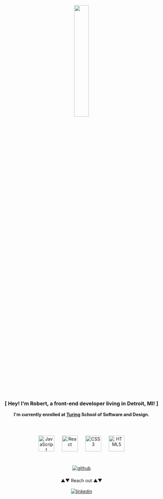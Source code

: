 <div align="center">
  <img src="https://i.ibb.co/Vq03TXm/image-6483441.jpg" align="center" style="width: 30%" />
</div>  

<svg width="20px" height="20px" viewBox="0 0 24 24" fill="99ffcf" xmlns="http://www.w3.org/2000/svg">

<g id="SVGRepo_bgCarrier" stroke-width="0"/>

<g id="SVGRepo_tracerCarrier" stroke-linecap="round" stroke-linejoin="round"/>

<g id="SVGRepo_iconCarrier"> <path d="M21 14.7C21 18.1794 19.0438 21 15.5 21C11.9562 21 10 18.1794 10 14.7C10 11.2206 15.5 3 15.5 3C15.5 3 21 11.2206 21 14.7Z" stroke="#a4f9d8" stroke-width="2" stroke-linecap="round" stroke-linejoin="round"/> <path d="M8 8.2C8 9.7464 7.11083 11 5.5 11C3.88917 11 3 9.7464 3 8.2C3 6.6536 5.5 3 5.5 3C5.5 3 8 6.6536 8 8.2Z" stroke="#a4f9d8" stroke-width="2" stroke-linecap="round" stroke-linejoin="round"/> </g>

</svg>
<br/>

### **<div align="center">[ Hey! I'm Robert, a front-end developer living in Detroit, MI! ]</div>**  
**<div align="center">I'm currently enrolled at [Turing](https://turing.edu/) School of Software and Design.</div>**  

<br/>
<br/>

<div align="center">  
  <a href="https://www.javascript.com/" target="_blank"><img style="margin: 10px" src="https://profilinator.rishav.dev/skills-assets/javascript-original.svg" alt="JavaScript" height="50" /></a>  
  <a href="https://reactjs.org/" target="_blank"><img style="margin: 10px" src="https://profilinator.rishav.dev/skills-assets/react-original-wordmark.svg" alt="React" height="50" /></a>  
  <a href="https://www.w3schools.com/css/" target="_blank"><img style="margin: 10px" src="https://profilinator.rishav.dev/skills-assets/css3-original-wordmark.svg" alt="CSS3" height="50" /></a>  
  <a href="https://en.wikipedia.org/wiki/HTML5" target="_blank"><img style="margin: 10px" src="https://profilinator.rishav.dev/skills-assets/html5-original-wordmark.svg" alt="HTML5" height="50" /></a>  
</div>  

<br/>
<br/>

<div align="center">
  <a href="https://github.com/https://github.com/robert-phillips33" target="_blank">
    <img src="https://img.shields.io/badge/github-%2324292e.svg?&style=for-the-badge&logo=github&logoColor=white" alt="github" style="margin-bottom: 5px;" />
  </a>
</div>


<br/>
<div align="center">▲▼ Reach out ▲▼</div>
<br/>

<div align="center">
  <a href="https://www.linkedin.com/in/robert-phillips-56b9bb310/" target="_blank">
    <img src="https://img.shields.io/badge/linkedin-%231E77B5.svg?&style=for-the-badge&logo=linkedin&logoColor=white" alt="linkedin" style="margin-bottom: 5px;" />
  </a>  
</div>  

